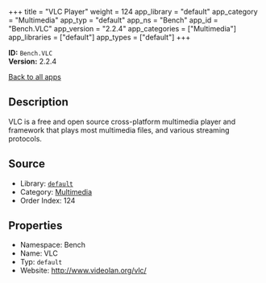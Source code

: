 ﻿+++
title = "VLC Player"
weight = 124
app_library = "default"
app_category = "Multimedia"
app_typ = "default"
app_ns = "Bench"
app_id = "Bench.VLC"
app_version = "2.2.4"
app_categories = ["Multimedia"]
app_libraries = ["default"]
app_types = ["default"]
+++

**ID:** `Bench.VLC`  
**Version:** 2.2.4  
<!--more-->

[Back to all apps](/apps/)

## Description
VLC is a free and open source cross-platform multimedia player and framework
that plays most multimedia files, and various streaming protocols.

## Source

* Library: [`default`](/app_libraries/default)
* Category: [Multimedia](/app_categories/multimedia)
* Order Index: 124

## Properties

* Namespace: Bench
* Name: VLC
* Typ: `default`
* Website: <http://www.videolan.org/vlc/>

